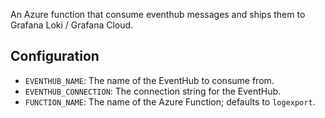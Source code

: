 An Azure function that consume eventhub messages and ships them to Grafana Loki / Grafana Cloud. 

## Configuration

- `EVENTHUB_NAME`: The name of the EventHub to consume from.
- `EVENTHUB_CONNECTION`: The connection string for the EventHub.
- `FUNCTION_NAME`: The name of the Azure Function; defaults to `logexport`.
